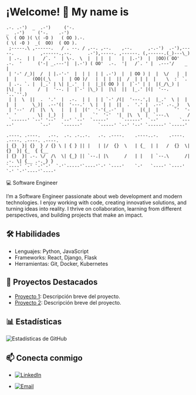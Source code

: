 <!--
**braulio-flores/braulio-flores** is a ✨ _special_ ✨ repository because its `README.md` (this file) appears on your GitHub profile.

Here are some ideas to get you started:

- 🔭 I’m currently working on ...
- 🌱 I’m currently learning ...
- 👯 I’m looking to collaborate on ...
- 🤔 I’m looking for help with ...
- 💬 Ask me about ...
- 📫 How to reach me: ...
- 😄 Pronouns: ...
- ⚡ Fun fact: ...
-->


# ¡Welcome! 👋 My name is 

```
.-. .-')  _  .-')     ('-.                                                                                       _  .-')     ('-.    .-')    
\  ( OO )( \( -O )   ( OO ).-.                                                                                  ( \( -O )  _(  OO)  ( OO ).  
 ;-----.\ ,------.   / . --. / ,--. ,--.    ,--.      ,-.-')  .-'),-----.          ,------.,--.      .-'),-----. ,------. (,------.(_)---\_) 
 | .-.  | |   /`. '  | \-.  \  |  | |  |    |  |.-')  |  |OO)( OO'  .-.  '      ('-| _.---'|  |.-') ( OO'  .-.  '|   /`. ' |  .---'/    _ |  
 | '-' /_)|  /  | |.-'-'  |  | |  | | .-')  |  | OO ) |  |  \/   |  | |  |      (OO|(_\    |  | OO )/   |  | |  ||  /  | | |  |    \  :` `.  
 | .-. `. |  |_.' | \| |_.'  | |  |_|( OO ) |  |`-' | |  |(_/\_) |  |\|  |      /  |  '--. |  |`-' |\_) |  |\|  ||  |_.' |(|  '--.  '..`''.) 
 | |  \  ||  .  '.'  |  .-.  | |  | | `-' /(|  '---.',|  |_.'  \ |  | |  |      \_)|  .--'(|  '---.'  \ |  | |  ||  .  '.' |  .--' .-._)   \ 
 | '--'  /|  |\  \   |  | |  |('  '-'(_.-'  |      |(_|  |      `'  '-'  '        \|  |_)  |      |    `'  '-'  '|  |\  \  |  `---.\       / 
 `------' `--' '--'  `--' `--'  `-----'     `------'  `--'        `-----'          `--'    `------'      `-----' `--' '--' `------' `-----'                                                                                  
```
```
.----. .----.   .--.  .-. .-..-.   .-. .----.    .----..-.    .----. .----. .----. .----.
| {}  }| {}  } / {} \ | { } || |   | |/  {}  \   | {_  | |   /  {}  \| {}  }| {_  { {__  
| {}  }| .-. \/  /\  \| {_} || `--.| |\      /   | |   | `--.\      /| .-. \| {__ .-._} }
`----' `-' `-'`-'  `-'`-----'`----'`-' `----'    `-'   `----' `----' `-' `-'`----'`----' 
```
                                                                             
💻 Software Engineer

I’m a Software Engineer passionate about web development and modern technologies. I enjoy working with code, creating innovative solutions, and turning ideas into reality. I thrive on collaboration, learning from different perspectives, and building projects that make an impact.


## 🛠️ Habilidades

- Lenguajes: Python, JavaScript
- Frameworks: React, Django, Flask
- Herramientas: Git, Docker, Kubernetes

## 🚀 Proyectos Destacados

- [Proyecto 1](enlace): Descripción breve del proyecto.
- [Proyecto 2](enlace): Descripción breve del proyecto.

## 📊 Estadísticas

![Estadísticas de GitHub](enlace-a-imagen)

## 📫 Conecta conmigo

- [![LinkedIn](https://img.shields.io/badge/LinkedIn-Profile-blue?logo=linkedin&logoColor=white)](https://www.linkedin.com/in/braulio-emmanuel-flores-l%C3%B3pez-74a25b200/)

- [![Email](https://img.shields.io/badge/Email-Contact-red?logo=gmail&logoColor=white)](mailto:tu-email@dominio.com)

